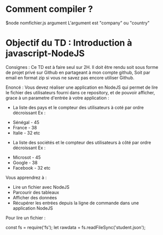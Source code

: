 # Comment compiler ?

$node nomfichier.js argument
L'argument est "company" ou "country"

# Objectif du TD : Introduction à javascript-NodeJS

Consignes :
Ce TD est à faire seul sur 2H. 
Il doit être rendu soit sous forme de projet privé sur Github en partageant à mon compte github, 
Soit par email en format zip si vous ne savez pas encore utiliser Github.

Enoncé : 
Vous devez réaliser une application en NodeJS qui permet de lire le fichier des utilisateurs fourni dans ce repository, et de pouvoir afficher, grace à un parametre d'entrée à votre application : 
- La liste des pays et le compteur des utilisateurs à coté par ordre décroissant
Ex : 
* Sénégal - 45
* France - 38
* Italie - 32
etc

- La liste des sociétés et le compteur des utilisateurs à côté par ordre décroissant
Ex : 
* Microsot - 45
* Google - 38
* Facebook - 32
etc

Vous apprendrez à :
- Lire un fichier avec NodeJS
- Parcourir des tableaux
- Afficher des données
- Récupérer les entrées depuis la ligne de commande dans une application NodeJS


Pour lire un fichier :

const fs = require('fs');
let rawdata = fs.readFileSync('student.json');

